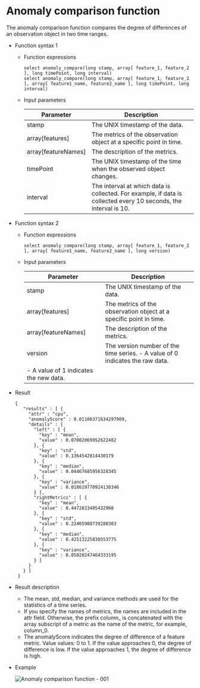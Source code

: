 # Anomaly comparison function

The anomaly comparison function compares the degree of differences of an observation object in two time ranges.

-   Function syntax 1
    -   Function expressions

        ```
        select anomaly_compare(long stamp, array[ feature_1, feature_2 ], long timePoint, long interval)
        select anomaly_compare(long stamp, array[ feature_1, feature_2 ], array[ feature1_name, feature2_name ], long timePoint, long interval)
        ```

    -   Input parameters

        |Parameter|Description|
        |---------|-----------|
        |stamp|The UNIX timestamp of the data.|
        |array\[features\]|The metrics of the observation object at a specific point in time.|
        |array\[featureNames\]|The description of the metrics.|
        |timePoint|The UNIX timestamp of the time when the observed object changes.|
        |interval|The interval at which data is collected. For example, if data is collected every 10 seconds, the interval is 10.|

-   Function syntax 2
    -   Function expressions

        ```
        select anomaly_compare(long stamp, array[ feature_1, feature_2 ], array[ feature1_name, feature2_name ], long version)
        ```

    -   Input parameters

        |Parameter|Description|
        |---------|-----------|
        |stamp|The UNIX timestamp of the data.|
        |array\[features\]|The metrics of the observation object at a specific point in time.|
        |array\[featureNames\]|The description of the metrics.|
        |version|The version number of the time series.         -   A value of 0 indicates the raw data.
        -   A value of 1 indicates the new data. |

-   Result

    ```
    {
       "results" : [ {
         "attr" : "cpu",
         "anomalyScore" : 0.01106371634297909,
         "details" : {
           "left" : [ {
             "key" : "mean",
             "value" : 0.07002069952622482
           }, {
             "key" : "std",
             "value" : 0.1364542814430179
           }, {
             "key" : "median",
             "value" : 0.04467685956328345
           }, {
             "key" : "variance",
             "value" : 0.018619770924130346
           } ],
           "rightMetrics" : [ {
             "key" : "mean",
             "value" : 0.4472823405432968
           }, {
             "key" : "std",
             "value" : 0.22405908739288383
           }, {
             "key" : "median",
             "value" : 0.42513225830553775
           }, {
             "key" : "variance",
             "value" : 0.05020247464333195
           } ]
         }
       } ]
     }
    ```

-   Result description
    -   The mean, std, median, and variance methods are used for the statistics of a time series.
    -   If you specify the names of metrics, the names are included in the attr field. Otherwise, the prefix column\_ is concatenated with the array subscript of a metric as the name of the metric, for example, column\_0.
    -   The anomalyScore indicates the degree of difference of a feature metric. Value values: 0 to 1. If the value approaches 0, the degree of difference is low. If the value approaches 1, the degree of difference is high.
-   Example

    ![Anomaly comparison function - 001](https://static-aliyun-doc.oss-accelerate.aliyuncs.com/assets/img/en-US/3784688951/p96989.png)


